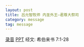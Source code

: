 ```yaml
---
layout: post
title: 吕允智牧师 内圣外王—君尊大祭司
category: message
tag: message
---
```


[录音](https://drive.google.com/file/d/1o17GzAIODUBOCYUGwxD1EWJ3RJoPV-MF/view?usp=sharing) [PPT](https://drive.google.com/file/d/1d8HmbgwnDXSPPTO1pLhppWpH6rBhiwj0/view?usp=sharing) 经文: 希伯来书 7:1-28
